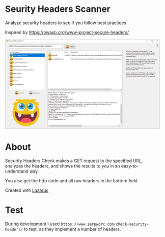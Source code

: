 # Seurity Headers Scanner
Analyze security headers to see if you follow best practices

Inspired by https://owasp.org/www-project-secure-headers/

<img src="screenshot.png">

# About
Security Headers Check makes a GET request to the specified URL, analyzes the headers, and shows the results to you in an easy-to-understand way.

You also get the http code and all raw headers in the bottom field

Created with [Lazarus](https://www.lazarus-ide.org/)

# Test
During development I used `https://www.serpworx.com/check-security-headers/` to test, as they implement a number of headers.
